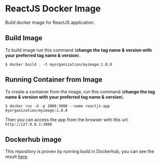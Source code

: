 # ReactJS Docker Image

Build docker image for ReactJS application.

## Build Image
To build image run this command (__change the tag name & version with your preferred tag name & version__).

`$ docker build . -t myorganization/myimage:1.0.0`

## Running Container from Image

To create a container from the image, run this command (__change the tag name & version with your preferred tag name & version__).

`$ docker run -d -p 3000:3000 --name reactjs-app myorganization/myimage:1.0.0`

Then you can access the app from the browser with this url: `http://127.0.0.1:3000`

## Dockerhub image

This repository is proven by running build in Dockerhub, you can see the result [here](https://hub.docker.com/r/namikazebadri/reactjs-app).